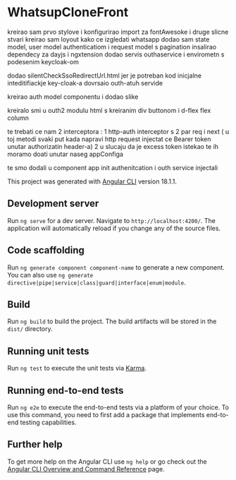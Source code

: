 # WhatsupCloneFront


kreirao sam prvo stylove i konfigurirao import za fontAwesoke i druge slicne stvari
kreirao sam loyout kako ce izgledati whatsapp
dodao sam state model, user model authenticatiom i request model s pagination
insalirao dependecy za dayjs i ngxtension
dodao servis outhaservice i envirometn s podesenim keycloak-om

dodao silentCheckSsoRedirectUrl.html jer je potreban kod inicjalne inteditifiackje key-cloak-a
dovrsaio outh-atuh servide 


kreirao auth model componentu i dodao slike

kreiralo smi u outh2 modulu html s kreiranim div buttonom i d-flex flex column 

te trebati ce nam 2 interceptora :
 1 http-auth interceptor s 2 par req i next ( u toj metodi svaki put kada napravi http request injectat ce Bearer token unutar authorizatin header-a)
 2 u slucaju da je excess token istekao
te ih moramo doati unutar naseg appConfiga

te smo dodali u component app init authenitcation i outh service injectali



This project was generated with [Angular CLI](https://github.com/angular/angular-cli) version 18.1.1.

## Development server

Run `ng serve` for a dev server. Navigate to `http://localhost:4200/`. The application will automatically reload if you change any of the source files.

## Code scaffolding

Run `ng generate component component-name` to generate a new component. You can also use `ng generate directive|pipe|service|class|guard|interface|enum|module`.

## Build

Run `ng build` to build the project. The build artifacts will be stored in the `dist/` directory.

## Running unit tests

Run `ng test` to execute the unit tests via [Karma](https://karma-runner.github.io).

## Running end-to-end tests

Run `ng e2e` to execute the end-to-end tests via a platform of your choice. To use this command, you need to first add a package that implements end-to-end testing capabilities.

## Further help

To get more help on the Angular CLI use `ng help` or go check out the [Angular CLI Overview and Command Reference](https://angular.dev/tools/cli) page.
